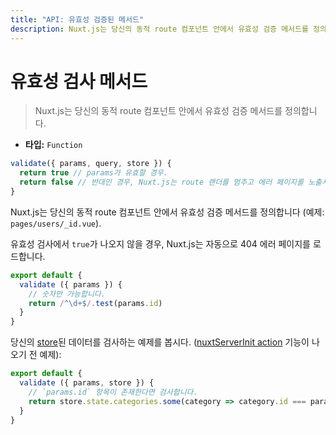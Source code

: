 ```yaml
---
title: "API: 유효성 검증된 메서드"
description: Nuxt.js는 당신의 동적 route 컴포넌트 안에서 유효성 검증 메서드를 정의합니다.
---
```


# 유효성 검사 메서드

> Nuxt.js는 당신의 동적 route 컴포넌트 안에서 유효성 검증 메서드를 정의합니다.

- **타입:** `Function`

```js
validate({ params, query, store }) {
  return true // params가 유효할 경우.
  return false // 반대인 경우, Nuxt.js는 route 랜더를 멈추고 에러 페이지를 노출시킬 것입니다.
}
```

Nuxt.js는 당신의 동적 route 컴포넌트 안에서 유효성 검증 메서드를 정의합니다 (예제: `pages/users/_id.vue`).

유효성 검사에서 `true`가 나오지 않을 경우, Nuxt.js는 자동으로 404 에러 페이지를 로드합니다.

```js
export default {
  validate ({ params }) {
    // 숫자만 가능합니다.
    return /^\d+$/.test(params.id)
  }
}
```

당신의 [store](/guide/vuex-store)된 데이터를 검사하는 예제를 봅시다. ([nuxtServerInit action](/guide/vuex-store#the-nuxtserverinit-action) 기능이 나오기 전 예제):

```js
export default {
  validate ({ params, store }) {
    // `params.id` 항목이 존재한다면 검사합니다.
    return store.state.categories.some(category => category.id === params.id)
  }
}
```
